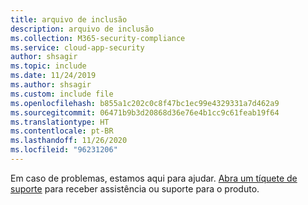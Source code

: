 ```yaml
---
title: arquivo de inclusão
description: arquivo de inclusão
ms.collection: M365-security-compliance
ms.service: cloud-app-security
author: shsagir
ms.topic: include
ms.date: 11/24/2019
ms.author: shsagir
ms.custom: include file
ms.openlocfilehash: b855a1c202c0c8f47bc1ec99e4329331a7d462a9
ms.sourcegitcommit: 06471b9b3d20868d36e76e4b1cc9c61feab19f64
ms.translationtype: HT
ms.contentlocale: pt-BR
ms.lasthandoff: 11/26/2020
ms.locfileid: "96231206"
---
```

Em caso de problemas, estamos aqui para ajudar. [Abra um tíquete de suporte](../support-and-ts.md) para receber assistência ou suporte para o produto.